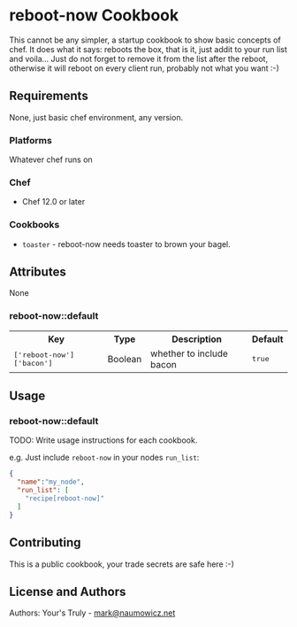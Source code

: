# reboot-now Cookbook

This cannot be any simpler, a startup cookbook to show basic concepts of chef.
It does what it says: reboots the box, that is it, just addit to your run list and voila...
Just do not forget to remove it from the list after the reboot, otherwise it will reboot on every client run, probably not what you want :-)

## Requirements

None, just basic chef environment, any version.

### Platforms

Whatever chef runs on

### Chef

- Chef 12.0 or later

### Cookbooks

- `toaster` - reboot-now needs toaster to brown your bagel.

## Attributes

None

### reboot-now::default

<table>
  <tr>
    <th>Key</th>
    <th>Type</th>
    <th>Description</th>
    <th>Default</th>
  </tr>
  <tr>
    <td><tt>['reboot-now']['bacon']</tt></td>
    <td>Boolean</td>
    <td>whether to include bacon</td>
    <td><tt>true</tt></td>
  </tr>
</table>

## Usage

### reboot-now::default

TODO: Write usage instructions for each cookbook.

e.g.
Just include `reboot-now` in your nodes `run_list`:

```json
{
  "name":"my_node",
  "run_list": [
    "recipe[reboot-now]"
  ]
}
```

## Contributing

This is a public cookbook, your trade secrets are safe here :-)

## License and Authors

Authors: Your's Truly - mark@naumowicz.net

